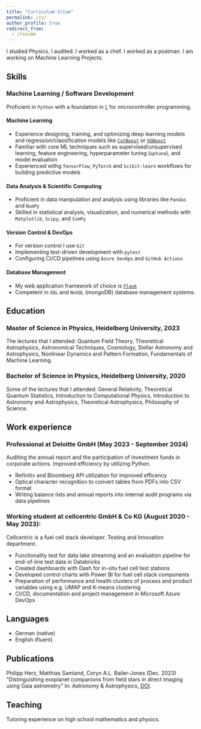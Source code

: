 ```yaml
---
title: "Curriculum Vitae"
permalink: /cv/
author_profile: true
redirect_from:
  - /resume
---
```

I studied Physics. I audited. I worked as a chef. I worked as a postman. I am working on Machine Learning Projects.
## Skills

### Machine Learning / Software Development 
Proficient in `Python` with a foundation in <a href="https://herzphi.github.io/blog/2025-01-06-11th-post">`C`</a> for microcontroller programming.

#### Machine Learning
- Experience designing, training, and optimizing deep learning models and regression/classification models like <a href="https://herzphi.github.io/blog/2025-01-06-10th-post">`CatBoost`</a> or <a href="https://herzphi.github.io/blog/2025-01-06-10th-post">`XGBoost`</a>
- Familiar with core ML techniques such as supervised/unsupervised learning, feature engineering, hyperparameter tuning (`optuna`), and model evaluation
- Experienced withg `TensorFlow`, `PyTorch` and `Scikit-learn` workflows for building predictive models

#### Data Analysis & Scientific Computing
- Proficient in data manipulation and analysis using libraries like `Pandas` and `NumPy`
- Skilled in statistical analysis, visualization, and numerical  methods with `Matplotlib`, `Scipy`, and `SimPy`

#### Version Control & DevOps
- For version control I use `Git`
- Implementing test-driven development with `pytest`
- Configuring CI/CD pipelines using `Azure DevOps` and `GitHub Actions`

#### Database Management
- My web application framework of choice is <a href="https://herzphi.github.io/blog/2025-01-06-11th-post">`Flask`</a>
- Competent in `SQL` and `NoSQL` (mongoDB) database management systems.


## Education
### Master of Science in Physics, Heidelberg University, 2023

The lectures that I attended: Quantum Field Theory, Theoretical Astrophysics, Astronomical Techniques, Cosmology, Stellar Astronomy and Astrophysics, Nonlinear Dynamics and Pattern Formation, Fundamentals of Machine Learning.
### Bachelor of Science in Physics, Heidelberg University, 2020

Some of the lectures that I attended: General Relativity, Theoretical Quantum Statistics, Introduction to Computational Physics, Introduction to Astronomy and Astrophysics, Theoretical Astrophysics, Philosophy of Science.

## Work experience
### Professional at Deloitte GmbH (May 2023 - September 2024)

Auditing the annual report and the participation of investment funds in corporate actions. Improved efficiency by utilizing Python.
  * Refinitiv and Bloomberg API utilization for improved efficency
  * Optical character recognition to convert tables from PDFs into CSV format
  * Writing balance lists and annual reports into internal audit programs via data pipelines

### Working student at cellcentric GmbH & Co KG (August 2020 - May 2023):

Cellcentric is a fuel cell stack developer. Testing and Innovation department.
* Functionality test for data lake streaming and an evaluation pipeline for end-of-line test data in
Databricks
* Created dashboards with Dash for in-situ fuel cell test stations
* Developed control charts with Power BI for fuel cell stack components
* Preparation of performance and health clusters of process and product variables using e.g.
UMAP and K-means clustering
* CI/CD, documentation and project management in Microsoft Azure DevOps

## Languages
* German (native)
* English (fluent)

## Publications
Philipp Herz, Matthias Samland, Coryn A.L. Bailer-Jones (Dec. 2023) "Distinguishing exoplanet companions from field stars in direct imaging using Gaia astrometry" In: Astronomy & Astrophysics, [DOI](https://doi.org/10.1051/0004-6361/202348496).
  
## Teaching
Tutoring experience on high school mathematics and physics.
